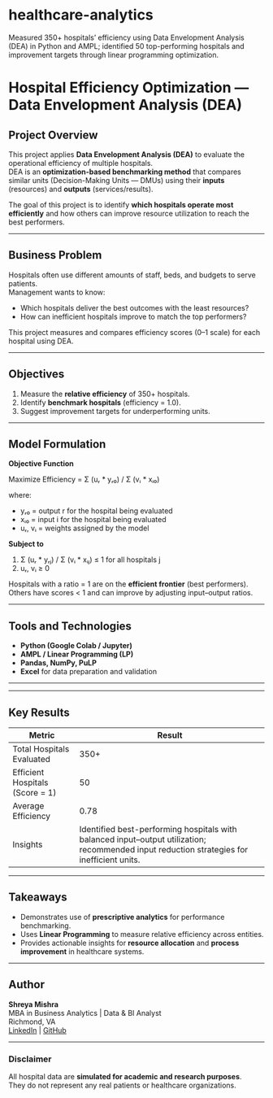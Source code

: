 # healthcare-analytics
Measured 350+ hospitals’ efficiency using Data Envelopment Analysis (DEA) in Python and AMPL; identified 50 top-performing hospitals and improvement targets through linear programming optimization.

# Hospital Efficiency Optimization — Data Envelopment Analysis (DEA)

## Project Overview
This project applies **Data Envelopment Analysis (DEA)** to evaluate the operational efficiency of multiple hospitals.  
DEA is an **optimization-based benchmarking method** that compares similar units (Decision-Making Units — DMUs) using their **inputs** (resources) and **outputs** (services/results).  

The goal of this project is to identify **which hospitals operate most efficiently** and how others can improve resource utilization to reach the best performers.

---

## Business Problem
Hospitals often use different amounts of staff, beds, and budgets to serve patients.  
Management wants to know:
- Which hospitals deliver the best outcomes with the least resources?
- How can inefficient hospitals improve to match the top performers?

This project measures and compares efficiency scores (0–1 scale) for each hospital using DEA.

---

## Objectives
1. Measure the **relative efficiency** of 350+ hospitals.  
2. Identify **benchmark hospitals** (efficiency = 1.0).  
3. Suggest improvement targets for underperforming units.  

---

## Model Formulation

**Objective Function**

Maximize Efficiency = Σ (uᵣ * yᵣ₀) / Σ (vᵢ * xᵢ₀)

where:  
- yᵣ₀ = output r for the hospital being evaluated  
- xᵢ₀ = input i for the hospital being evaluated  
- uᵣ, vᵢ = weights assigned by the model  

**Subject to**
1. Σ (uᵣ * yᵣⱼ) / Σ (vᵢ * xᵢⱼ) ≤ 1  for all hospitals j  
2. uᵣ, vᵢ ≥ 0  

Hospitals with a ratio = 1 are on the **efficient frontier** (best performers).  
Others have scores < 1 and can improve by adjusting input–output ratios.

---

## Tools and Technologies
- **Python (Google Colab / Jupyter)**  
- **AMPL / Linear Programming (LP)**  
- **Pandas, NumPy, PuLP**  
- **Excel** for data preparation and validation  

---


---

## Key Results
| Metric | Result |
|---------|---------|
| Total Hospitals Evaluated | 350+ |
| Efficient Hospitals (Score = 1) | 50 |
| Average Efficiency | 0.78 |
| Insights | Identified best-performing hospitals with balanced input–output utilization; recommended input reduction strategies for inefficient units. |

---

## Takeaways
- Demonstrates use of **prescriptive analytics** for performance benchmarking.  
- Uses **Linear Programming** to measure relative efficiency across entities.  
- Provides actionable insights for **resource allocation** and **process improvement** in healthcare systems.  

---

## Author
**Shreya Mishra**  
MBA in Business Analytics | Data & BI Analyst  
Richmond, VA  
[LinkedIn](#) | [GitHub](#)

---

### Disclaimer
All hospital data are **simulated for academic and research purposes**.  
They do not represent any real patients or healthcare organizations.

